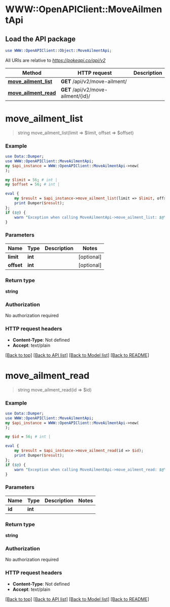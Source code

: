 # WWW::OpenAPIClient::MoveAilmentApi

## Load the API package
```perl
use WWW::OpenAPIClient::Object::MoveAilmentApi;
```

All URIs are relative to *https://pokeapi.co/api/v2*

Method | HTTP request | Description
------------- | ------------- | -------------
[**move_ailment_list**](MoveAilmentApi.md#move_ailment_list) | **GET** /api/v2/move-ailment/ | 
[**move_ailment_read**](MoveAilmentApi.md#move_ailment_read) | **GET** /api/v2/move-ailment/{id}/ | 


# **move_ailment_list**
> string move_ailment_list(limit => $limit, offset => $offset)



### Example
```perl
use Data::Dumper;
use WWW::OpenAPIClient::MoveAilmentApi;
my $api_instance = WWW::OpenAPIClient::MoveAilmentApi->new(
);

my $limit = 56; # int | 
my $offset = 56; # int | 

eval {
    my $result = $api_instance->move_ailment_list(limit => $limit, offset => $offset);
    print Dumper($result);
};
if ($@) {
    warn "Exception when calling MoveAilmentApi->move_ailment_list: $@\n";
}
```

### Parameters

Name | Type | Description  | Notes
------------- | ------------- | ------------- | -------------
 **limit** | **int**|  | [optional] 
 **offset** | **int**|  | [optional] 

### Return type

**string**

### Authorization

No authorization required

### HTTP request headers

 - **Content-Type**: Not defined
 - **Accept**: text/plain

[[Back to top]](#) [[Back to API list]](../README.md#documentation-for-api-endpoints) [[Back to Model list]](../README.md#documentation-for-models) [[Back to README]](../README.md)

# **move_ailment_read**
> string move_ailment_read(id => $id)



### Example
```perl
use Data::Dumper;
use WWW::OpenAPIClient::MoveAilmentApi;
my $api_instance = WWW::OpenAPIClient::MoveAilmentApi->new(
);

my $id = 56; # int | 

eval {
    my $result = $api_instance->move_ailment_read(id => $id);
    print Dumper($result);
};
if ($@) {
    warn "Exception when calling MoveAilmentApi->move_ailment_read: $@\n";
}
```

### Parameters

Name | Type | Description  | Notes
------------- | ------------- | ------------- | -------------
 **id** | **int**|  | 

### Return type

**string**

### Authorization

No authorization required

### HTTP request headers

 - **Content-Type**: Not defined
 - **Accept**: text/plain

[[Back to top]](#) [[Back to API list]](../README.md#documentation-for-api-endpoints) [[Back to Model list]](../README.md#documentation-for-models) [[Back to README]](../README.md)

